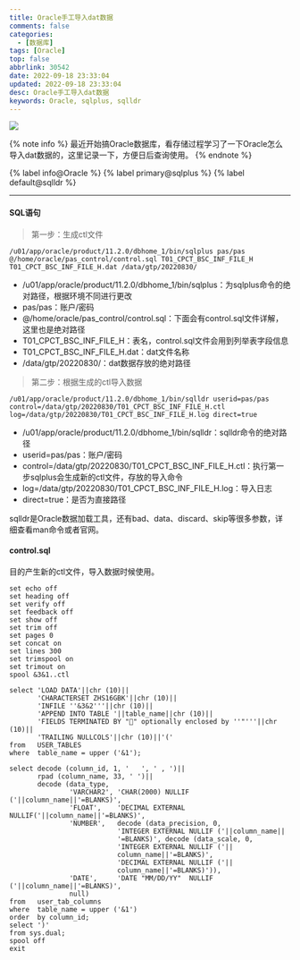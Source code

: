 ```yaml
---
title: Oracle手工导入dat数据
comments: false
categories:
  - [数据库]
tags: [Oracle]
top: false
abbrlink: 30542
date: 2022-09-18 23:33:04
updated: 2022-09-18 23:33:04
desc: Oracle手工导入dat数据
keywords: Oracle, sqlplus, sqlldr
---
```



![](/images/article_oracle.jpeg)

{% note info %}
最近开始搞Oracle数据库，看存储过程学习了一下Oracle怎么导入dat数据的，这里记录一下，方便日后查询使用。
{% endnote %}

{% label info@Oracle %} {% label primary@sqlplus %} {% label default@sqlldr %}

<!--more-->
<hr />

#### SQL语句

> 第一步：生成ctl文件

```
/u01/app/oracle/product/11.2.0/dbhome_1/bin/sqlplus pas/pas @/home/oracle/pas_control/control.sql T01_CPCT_BSC_INF_FILE_H T01_CPCT_BSC_INF_FILE_H.dat /data/gtp/20220830/
```

- /u01/app/oracle/product/11.2.0/dbhome_1/bin/sqlplus：为sqlplus命令的绝对路径，根据环境不同进行更改
- pas/pas：账户/密码
- @/home/oracle/pas_control/control.sql：下面会有control.sql文件详解，这里也是绝对路径
- T01_CPCT_BSC_INF_FILE_H：表名，control.sql文件会用到列举表字段信息
- T01_CPCT_BSC_INF_FILE_H.dat：dat文件名称
- /data/gtp/20220830/：dat数据存放的绝对路径

> 第二步：根据生成的ctl导入数据

```
/u01/app/oracle/product/11.2.0/dbhome_1/bin/sqlldr userid=pas/pas control=/data/gtp/20220830/T01_CPCT_BSC_INF_FILE_H.ctl log=/data/gtp/20220830/T01_CPCT_BSC_INF_FILE_H.log direct=true
```
- /u01/app/oracle/product/11.2.0/dbhome_1/bin/sqlldr：sqlldr命令的绝对路径
- userid=pas/pas：账户/密码
- control=/data/gtp/20220830/T01_CPCT_BSC_INF_FILE_H.ctl：执行第一步sqlplus会生成新的ctl文件，存放的导入命令
- log=/data/gtp/20220830/T01_CPCT_BSC_INF_FILE_H.log：导入日志
- direct=true：是否为直接路径

sqlldr是Oracle数据加载工具，还有bad、data、discard、skip等很多参数，详细查看man命令或者官网。


#### control.sql

目的产生新的ctl文件，导入数据时候使用。

```
set echo off
set heading off
set verify off
set feedback off
set show off
set trim off
set pages 0
set concat on
set lines 300
set trimspool on
set trimout on
spool &3&1..ctl

select 'LOAD DATA'||chr (10)||
       'CHARACTERSET ZHS16GBK'||chr (10)||
       'INFILE ''&3&2'''||chr (10)||
       'APPEND INTO TABLE '||table_name||chr (10)||
       'FIELDS TERMINATED BY "" optionally enclosed by ''"'''||chr (10)||
       'TRAILING NULLCOLS'||chr (10)||'('
from   USER_TABLES
where  table_name = upper ('&1');

select decode (column_id, 1, '   ', ' , ')||
       rpad (column_name, 33, ' ')||
       decode (data_type,
               'VARCHAR2', 'CHAR(2000) NULLIF ('||column_name||'=BLANKS)',
               'FLOAT',    'DECIMAL EXTERNAL NULLIF('||column_name||'=BLANKS)',
               'NUMBER',   decode (data_precision, 0,
                           'INTEGER EXTERNAL NULLIF ('||column_name||
                           '=BLANKS)', decode (data_scale, 0,
                           'INTEGER EXTERNAL NULLIF ('||
                           column_name||'=BLANKS)',
                           'DECIMAL EXTERNAL NULLIF ('||
                           column_name||'=BLANKS)')),
               'DATE',     'DATE "MM/DD/YY"  NULLIF ('||column_name||'=BLANKS)',
               null)
from   user_tab_columns
where  table_name = upper ('&1')
order  by column_id;
select ')'
from sys.dual;
spool off
exit
```

